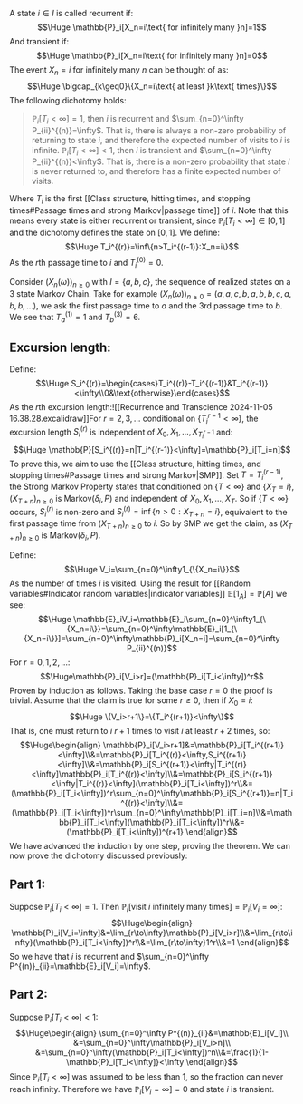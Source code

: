 A state $i\in I$ is called recurrent if:$$\Huge \mathbb{P}_i[X_n=i\text{ for infinitely many }n]=1$$And transient if:$$\Huge \mathbb{P}_i[X_n=i\text{ for infinitely many }n]=0$$The event $X_n=i$ for infinitely many $n$ can be thought of as:$$\Huge \bigcap_{k\geq0}\{X_n=i\text{ at least }k\text{ times}\}$$
The following dichotomy holds:
> $\mathbb{P}_i[T_i<\infty]=1$, then $i$ is recurrent and $\sum_{n=0}^\infty P_{ii}^{(n)}=\infty$. That is, there is always a non-zero probability of returning to state $i$, and therefore the expected number of visits to $i$ is infinite.
> $\mathbb{P}_i[T_i<\infty]<1$, then $i$ is transient and $\sum_{n=0}^\infty P_{ii}^{(n)}<\infty$. That is, there is a non-zero probability that state $i$ is never returned to, and therefore has a finite expected number of visits.

Where $T_i$ is the first [[Class structure, hitting times, and stopping times#Passage times and strong Markov|passage time]] of $i$. Note that this means every state is either recurrent or transient, since $\mathbb{P}_i[T_i<\infty]\in[0,1]$ and the dichotomy defines the state on $[0,1]$. We define:$$\Huge T_i^{(r)}=\inf\{n>T_i^{(r-1)}:X_n=i\}$$As the $r$th passage time to $i$ and $T_i^{(0)}=0$.

Consider $(X_n(\omega))_{n\geq0}$ with $I=\{a,b,c\}$, the sequence of realized states on a $3$ state Markov Chain. Take for example $(X_n(\omega))_{n\geq0}=(a,a,c,b,a,b,b,c,a,b,b,\dots)$, we ask the first passage time to $a$ and the $3$rd passage time to $b$. We see that $T_a^{(1)}=1$ and $T_b^{(3)}=6$.

## Excursion length:
Define:$$\Huge S_i^{(r)}=\begin{cases}T_i^{(r)}-T_i^{(r-1)}&T_i^{(r-1)}<\infty\\0&\text{otherwise}\end{cases}$$As the $r$th excursion length:![[Recurrence and Transcience 2024-11-05 16.38.28.excalidraw]]For $r=2,3,\dots$ conditional on $\{T_i^{r-1}<\infty\}$, the excursion length $S_i^{(r)}$ is independent of $X_0,X_1,\dots,X_{T_i^{r-1}}$ and:$$\Huge \mathbb{P}[S_i^{(r)}=n|T_i^{(r-1)}<\infty]=\mathbb{P}_i[T_i=n]$$To prove this, we aim to use the [[Class structure, hitting times, and stopping times#Passage times and strong Markov|SMP]]. Set $T=T_i^{(r-1)}$, the Strong Markov Property states that conditioned on $\{T<\infty\}$ and $\{X_T=i\}$, $(X_{T+n})_{n\geq0}$ is $\text{Markov}(\delta_{i},P)$ and independent of $X_0,X_1,\dots,X_T$. So if $\{T<\infty\}$ occurs, $S_i^{(r)}$ is non-zero and $S_i^{(r)}=\inf\{n>0:X_{T+n}=i\}$, equivalent to the first passage time from $(X_{T+n})_{n\geq0}$ to $i$. So by SMP we get the claim, as $(X_{T+n})_{n\geq0}$ is $\text{Markov}(\delta_i,P)$.

Define:$$\Huge V_i=\sum_{n=0}^\infty1_{\{X_n=i\}}$$As the number of times $i$ is visited. Using the result for [[Random variables#Indicator random variables|indicator variables]] $\mathbb{E}[1_A]=\mathbb{P}[A]$ we see:$$\Huge \mathbb{E}_iV_i=\mathbb{E}_i\sum_{n=0}^\infty1_{\{X_n=i\}}=\sum_{n=0}^\infty\mathbb{E}_i[1_{\{X_n=i\}}]=\sum_{n=0}^\infty\mathbb{P}_i[X_n=i]=\sum_{n=0}^\infty P_{ii}^{(n)}$$
For $r=0,1,2,\dots$:$$\Huge\mathbb{P}_i[V_i>r]=(\mathbb{P}_i[T_i<\infty])^r$$Proven by induction as follows. Taking the base case $r=0$ the proof is trivial. Assume that the claim is true for some $r\geq0$, then if $X_0=i$:$$\Huge \{V_i>r+1\}=\{T_i^{(r+1)}<\infty\}$$That is, one must return to $i$ $r+1$ times to visit $i$ at least $r+2$ times, so:$$\Huge\begin{align}
\mathbb{P}_i[V_i>r+1]&=\mathbb{P}_i[T_i^{(r+1)}<\infty]\\&=\mathbb{P}_i[T_i^{(r)}<\infty,S_i^{(r+1)}<\infty]\\&=\mathbb{P}_i[S_i^{(r+1)}<\infty|T_i^{(r)}<\infty]\mathbb{P}_i[T_i^{(r)}<\infty]\\&=\mathbb{P}_i[S_i^{(r+1)}<\infty|T_i^{(r)}<\infty](\mathbb{P}_i[T_i<\infty])^r\\&=(\mathbb{P}_i[T_i<\infty])^r\sum_{n=0}^\infty\mathbb{P}_i[S_i^{(r+1)}=n|T_i^{(r)}<\infty]\\&=(\mathbb{P}_i[T_i<\infty])^r\sum_{n=0}^\infty\mathbb{P}_i[T_i=n]\\&=\mathbb{P}_i[T_i<\infty](\mathbb{P}_i[T_i<\infty])^r\\&=(\mathbb{P}_i[T_i<\infty])^{r+1}
\end{align}$$We have advanced the induction by one step, proving the theorem. We can now prove the dichotomy discussed previously:

## Part 1:
Suppose $\mathbb{P}_i[T_i<\infty]=1$. Then $\mathbb{P}_i[\text{visit }i\text{ infinitely many times}]=\mathbb{P}_i[V_i=\infty]$:$$\Huge\begin{align}
\mathbb{P}_i[V_i=\infty]&=\lim_{r\to\infty}\mathbb{P}_i[V_i>r]\\&=\lim_{r\to\infty}(\mathbb{P}_i[T_i<\infty])^r\\&=\lim_{r\to\infty}1^r\\&=1
\end{align}$$So we have that $i$ is recurrent and $\sum_{n=0}^\infty P^{(n)}_{ii}=\mathbb{E}_i[V_i]=\infty$.

## Part 2:
Suppose $\mathbb{P}_i[T_i<\infty]<1$:$$\Huge\begin{align}
\sum_{n=0}^\infty P^{(n)}_{ii}&=\mathbb{E}_i[V_i]\\
&=\sum_{n=0}^\infty\mathbb{P}_i[V_i>n]\\
&=\sum_{n=0}^\infty(\mathbb{P}_i[T_i<\infty])^n\\&=\frac{1}{1-\mathbb{P}_i[T_i<\infty]}<\infty
\end{align}$$Since $\mathbb{P}_i[T_i<\infty]$ was assumed to be less than $1$, so the fraction can never reach infinity. Therefore we have $\mathbb{P}_i[V_i=\infty]=0$ and state $i$ is transient.